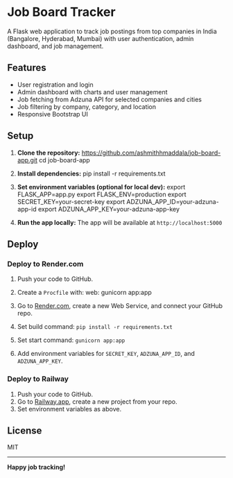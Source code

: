 # Job Board Tracker

A Flask web application to track job postings from top companies in India (Bangalore, Hyderabad, Mumbai) with user authentication, admin dashboard, and job management.

## Features

- User registration and login
- Admin dashboard with charts and user management
- Job fetching from Adzuna API for selected companies and cities
- Job filtering by company, category, and location
- Responsive Bootstrap UI

## Setup

1. **Clone the repository:**
https://github.com/ashmithhmaddala/job-board-app.git
cd job-board-app

2. **Install dependencies:**
pip install -r requirements.txt

3. **Set environment variables (optional for local dev):**
export FLASK_APP=app.py
export FLASK_ENV=production
export SECRET_KEY=your-secret-key
export ADZUNA_APP_ID=your-adzuna-app-id
export ADZUNA_APP_KEY=your-adzuna-app-key

4. **Run the app locally:**
The app will be available at `http://localhost:5000`

## Deploy

### Deploy to Render.com

1. Push your code to GitHub.
2. Create a `Procfile` with:
web: gunicorn app:app

3. Go to [Render.com](https://render.com/), create a new Web Service, and connect your GitHub repo.
4. Set build command: `pip install -r requirements.txt`
5. Set start command: `gunicorn app:app`
6. Add environment variables for `SECRET_KEY`, `ADZUNA_APP_ID`, and `ADZUNA_APP_KEY`.

### Deploy to Railway

1. Push your code to GitHub.
2. Go to [Railway.app](https://railway.app/), create a new project from your repo.
3. Set environment variables as above.

## License

MIT

---

**Happy job tracking!**

